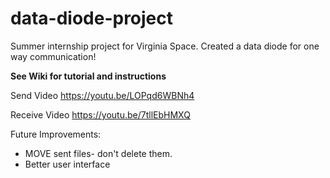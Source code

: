 # data-diode-project
Summer internship project for Virginia Space. Created a data diode for one way communication!

**See Wiki for tutorial and instructions**

Send Video
https://youtu.be/LOPqd6WBNh4 

Receive Video
https://youtu.be/7tllEbHMXQ 

Future Improvements:
* MOVE sent files- don't delete them. 
* Better user interface

